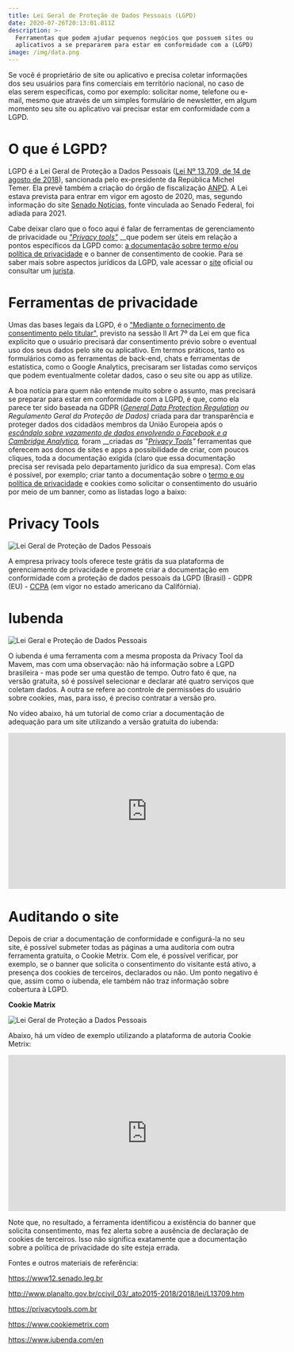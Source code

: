 ```yaml
---
title: Lei Geral de Proteção de Dados Pessoais (LGPD)
date: 2020-07-26T20:13:01.811Z
description: >-
  Ferramentas que podem ajudar pequenos negócios que possuem sites ou
  aplicativos a se prepararem para estar em conformidade com a (LGPD)
image: /img/data.png
---
```

Se você é proprietário de site ou aplicativo e precisa coletar informações dos seu usuários para fins comerciais em território nacional, no caso de elas serem específicas, como por exemplo: solicitar nome, telefone ou e-mail, mesmo que através de um simples formulário de newsletter, em algum momento seu site ou aplicativo vai precisar estar em conformidade com a LGPD.

# O que é LGPD?

LGPD é a Lei Geral de Proteção a Dados Pessoais ([Lei Nº 13.709, de 14 de agosto de 2018](http://www.planalto.gov.br/ccivil_03/_ato2015-2018/2018/lei/L13709.htm)), sancionada pelo ex-presidente da República Michel Temer. Ela prevê também a criação do órgão de fiscalização [ANPD](https://www12.senado.leg.br/noticias/materias/2019/07/09/lei-que-cria-autoridade-nacional-de-protecao-de-dados-e-sancionada-com-vetos). A Lei estava prevista para entrar em vigor em agosto de 2020, mas, segundo informação do site [Senado Notícias](https://www12.senado.leg.br/noticias/materias/2020/06/29/prorrogada-mp-que-regulamenta-beneficios-e-adia-lei-de-protecao-de-dados), fonte vinculada ao Senado Federal, foi adiada para 2021.  

Cabe deixar claro que o foco aqui é falar de ferramentas de gerenciamento de privacidade ou [_"Privacy tools"_](https://privacytech.com.br/destaque/o-crescimento-das-privacytech,350630.jhtml) __que podem ser úteis em relação a pontos específicos da LGPD como: [a documentação sobre termo e/ou política de privacidade](https://politicaprivacidade.com/) e o banner de consentimento de cookie. Para se saber mais sobre aspectos jurídicos da LGPD, vale acessar o [site](http://www.planalto.gov.br/ccivil_03/_ato2015-2018/2018/lei/L13709.htm) oficial ou consultar um [jurista](https://pt.wikipedia.org/wiki/Jurista).

# Ferramentas de privacidade

Umas das bases legais da LGPD, é o ["Mediante o fornecimento de consentimento pelo titular"](http://www.planalto.gov.br/ccivil_03/_ato2015-2018/2018/lei/L13709.htm), previsto na sessão ll Art 7º da Lei em que fica explicito que o usuário precisará dar consentimento prévio sobre o eventual uso dos seus dados pelo site ou aplicativo. Em termos práticos, tanto os formulários como as ferramentas de back-end, chats e ferramentas de estatística, como o Google Analytics, precisaram ser listadas como serviços que podem eventualmente coletar dados, caso o seu site ou app as utilize. 

A boa notícia para quem não entende muito sobre o assunto, mas precisará se preparar para estar em conformidade com a LGPD, é que, como ela parece ter sido baseada na GDPR ([_General Data Protection Regulation_](https://gdpr.eu/) _ou Regulamento Geral da Proteção de Dados)_ criada para dar transparência e proteger dados dos cidadãos membros da União Europeia após o _[_escândalo sobre vazamento de dados envolvendo o Facebook e a Cambridge Analytica_](https://pt.wikipedia.org/wiki/Esc%C3%A2ndalo_de_dados_Facebook%E2%80%93Cambridge_Analytica),_  foram __criadas _as "_[_Privacy Tools_](https://privacytools.com.br/)_"_ ferramentas que oferecem aos donos de sites e apps a possibilidade de criar, com poucos cliques, toda a documentação exigida (claro que essa documentação precisa ser revisada pelo departamento jurídico da sua empresa). Com elas é possível, por exemplo; criar tanto a documentação sobre o [termo e ou política de privacidade](https://politicaprivacidade.com/) e cookies como solicitar o consentimento do usuário por meio de um banner, como as listadas logo a baixo:

# **Privacy Tools**

![Lei Geral de Proteção de Dados Pessoais](/img/pvt.png "Privacy Tools")

A empresa privacy tools oferece teste grátis da sua plataforma de gerenciamento de privacidade e promete criar a documentação em conformidade com a proteção de dados pessoais da LGPD (Brasil) - GDPR (EU) - [CCPA](https://en.wikipedia.org/wiki/California_Consumer_Privacy_Act) (em vigor no estado americano da Califórnia). 

# **Iubenda**

![Lei Geral e Proteção de Dados Pessoais](/img/captura-de-tela-2020-07-28-às-12.13.19.png "iubenda")

O iubenda é uma ferramenta com a mesma proposta da Privacy Tool da Mavem, mas com uma observação: não há informação sobre a LGPD brasileira - mas pode ser uma questão de tempo. Outro fato é que, na versão gratuita, só é possível selecionar e declarar até quatro serviços que coletam dados. A outra se refere ao controle de permissões do usuário sobre cookies, mas, para isso, é preciso contratar a versão pro.  

No vídeo abaixo, há um tutorial de como criar a documentação de adequação para um site utilizando a versão gratuita do iubenda: 

<iframe width="560" height="315" src="https://www.youtube.com/embed/aEVPEc_dvDA" frameborder="0" allow="accelerometer; autoplay; encrypted-media; gyroscope; picture-in-picture" allowfullscreen></iframe>

# Auditando o site

Depois de criar a documentação de conformidade e configurá-la no seu site, é possível submeter todas as páginas a uma auditoria com outra ferramenta gratuita, o Cookie Metrix. Com ele, é possível verificar, por exemplo, se o banner que solicita o consentimento do visitante está ativo, a presença dos cookies de terceiros, declarados ou não. Um ponto negativo é que, assim como o iubenda, ele também não traz informação sobre cobertura à LGPD.  

**Cookie Matrix**

![Lei Geral de Proteção a Dados Pessoais ](/img/captura-de-tela-2020-07-28-às-12.48.37.png "Cookie Metrix")

Abaixo, há um vídeo de exemplo utilizando a plataforma de autoria Cookie Metrix:

<iframe width="560" height="315" src="https://www.youtube.com/embed/zF51CGnMA08" frameborder="0" allow="accelerometer; autoplay; encrypted-media; gyroscope; picture-in-picture" allowfullscreen></iframe>

Note que, no resultado, a ferramenta identificou a existência do banner que solicita consentimento, mas fez alerta sobre a ausência de declaração de cookies de terceiros. Isso não significa exatamente que a documentação sobre a política de privacidade do site esteja errada. 

Fontes e outros materiais de referência: 

https://www12.senado.leg.br

http://www.planalto.gov.br/ccivil_03/_ato2015-2018/2018/lei/L13709.htm

https://privacytools.com.br

https://www.cookiemetrix.com

https://www.iubenda.com/en
